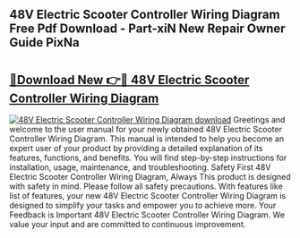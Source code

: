 ## 48V Electric Scooter Controller Wiring Diagram Free Pdf Download - Part-xiN New Repair Owner Guide PixNa

# <h2><a href="http://dfubg8.blite.top/?on=48V+Electric+Scooter+Controller+Wiring+Diagram">🔗Download New 👉🔴 48V Electric Scooter Controller Wiring Diagram</a></h2>

[![48V Electric Scooter Controller Wiring Diagram download](https://i.imgur.com/lujVjoI.png)](http://dfubg8.blite.top/?on=48V+Electric+Scooter+Controller+Wiring+Diagram)
Greetings and welcome to the user manual for your newly obtained 48V Electric Scooter Controller Wiring Diagram. This manual is intended to help you become an expert user of your product by providing a detailed explanation of its features, functions, and benefits. You will find step-by-step instructions for installation, usage, maintenance, and troubleshooting. Safety First 48V Electric Scooter Controller Wiring Diagram, Always This product is designed with safety in mind. Please follow all safety precautions. With features like list of features, your new 48V Electric Scooter Controller Wiring Diagram is designed to simplify your tasks and empower you to achieve more. Your Feedback is Important 48V Electric Scooter Controller Wiring Diagram. We value your input and are committed to continuous improvement.
